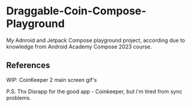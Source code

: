 # Draggable-Coin-Compose-Playground
My Adnroid and Jetpack Compose playground project, according due to knowledge from Android Academy Compose 2023 course.

## References
WIP: CoinKeeper 2 main screen gif's

P.S. Thx Disrapp for the good app - Coinkeeper, but i'm tired from sync problems.
